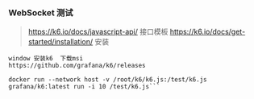 


###  WebSocket 测试
> https://k6.io/docs/javascript-api/ 接口模板
> https://k6.io/docs/get-started/installation/ 安装
```text
window 安装k6  下载msi
https://github.com/grafana/k6/releases

docker run --network host -v /root/k6/k6.js:/test/k6.js  grafana/k6:latest run -i 10 /test/k6.js```
